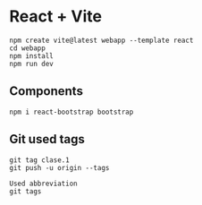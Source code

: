 # React + Vite

```
npm create vite@latest webapp --template react
cd webapp
npm install
npm run dev

```

## Components

```
npm i react-bootstrap bootstrap
```

## Git used tags

```
git tag clase.1
git push -u origin --tags

Used abbreviation
git tags
```
